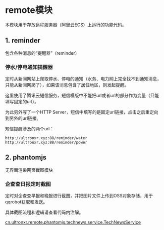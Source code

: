 # remote模块

本模块用于存放远程服务器（阿里云ECS）上运行的功能代码。

## 1. reminder

包含各种消息的“提醒器”（reminder）

### 停水/停电通知提醒器

定时从新闻网站上爬取停水、停电的通知（水务、电力网上完全找不到通知消息，只能从新闻网爬了），如果该消息包含了居住地区，则发起提醒。

这里使用了腾讯云短信服务，短信模版中不能把url或者url的部分作为变量（只能填写固定的url）。

为此另外写了一个HTTP Server，短信中填写的是固定url链接，点击之后重定向到另外的url链接。

短信提醒涉及的两个url：

```url
http://ultronxr.xyz:88/reminder/water
http://ultronxr.xyz:88/reminder/power
```

## 2. phantomjs

无界面渲染网页截图模块

### 企查查日报定时截图

定时对企查查早报和晚报进行截图，并把图片文件上传到OSS对象存储，用于qqrobot获取和发送。

具体截图流程和逻辑请查看代码内注解。

[cn.ultronxr.remote.phantomjs.technews.service.TechNewsService](.\src\main\java\cn\ultronxr\remote\phantomjs\technews\service\TechNewsService.java)
